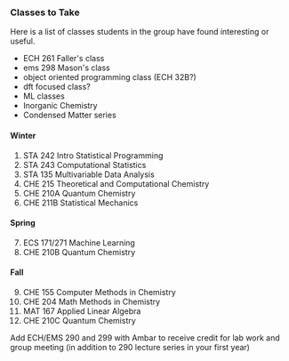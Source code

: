 ### Classes to Take

Here is a list of classes students in the group have found interesting or useful.

- ECH 261 Faller's class
- ems 298 Mason's class
- object oriented programming class (ECH 32B?)
- dft focused class?
- ML classes
- Inorganic Chemistry
- Condensed Matter series

#### Winter
1.	STA 242 Intro Statistical Programming
2.	STA 243 Computational Statistics
3.	STA 135 Multivariable Data Analysis
4.	CHE 215 Theoretical and Computational Chemistry
5.	CHE 210A Quantum Chemistry
6.	CHE 211B Statistical Mechanics

#### Spring
7.	ECS 171/271 Machine Learning
8.	CHE 210B Quantum Chemistry

#### Fall
9.	CHE 155 Computer Methods in Chemistry
10.	CHE 204 Math Methods in Chemistry
11.	MAT 167 Applied Linear Algebra
12.	CHE 210C Quantum Chemistry

Add ECH/EMS 290 and 299 with Ambar to receive credit for lab work and group meeting (in addition to 290 lecture series in your first year)
